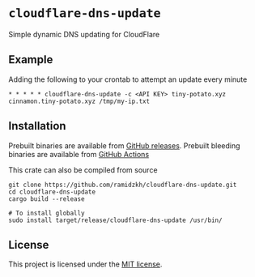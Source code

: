 # `cloudflare-dns-update`

Simple dynamic DNS updating for CloudFlare

## Example

Adding the following to your crontab to attempt an update every minute
```
* * * * * cloudflare-dns-update -c <API KEY> tiny-potato.xyz cinnamon.tiny-potato.xyz /tmp/my-ip.txt
```

## Installation

Prebuilt binaries are available from [GitHub releases](https://github.com/ramidzkh/cloudflare-dns-update/releases).
Prebuilt bleeding binaries are available from [GitHub Actions](https://github.com/ramidzkh/cloudflare-dns-update/actions/workflows/build.yml)

This crate can also be compiled from source
```shell
git clone https://github.com/ramidzkh/cloudflare-dns-update.git
cd cloudflare-dns-update
cargo build --release

# To install globally
sudo install target/release/cloudflare-dns-update /usr/bin/
```

## License

This project is licensed under the [MIT license](https://github.com/ramidzkh/cloudflare-dns-update/blob/master/LICENSE).
